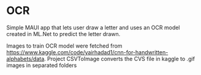 # OCR
Simple MAUI app that lets user draw a letter and uses an OCR model created in ML.Net to predict the letter drawn.

Images to train OCR model were fetched from https://www.kaggle.com/code/yairhadad1/cnn-for-handwritten-alphabets/data.
Project CSVToImage converts the CVS file in kaggle to .gif images in separated folders
